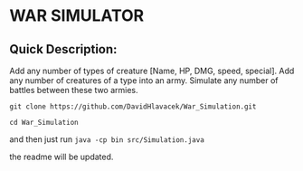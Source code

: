 # WAR SIMULATOR

## Quick Description:

Add any number of types of creature [Name, HP, DMG, speed, special].
Add any number of creatures of a type into an army.
Simulate any number of battles between these two armies.

`git clone https://github.com/DavidHlavacek/War_Simulation.git`

`cd War_Simulation`

and then just run `java -cp bin src/Simulation.java`

the readme will be updated. 
